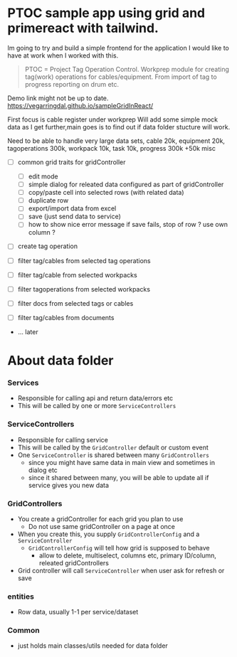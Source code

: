 # PTOC sample app using grid and primereact with tailwind.

Im going to try and build a simple frontend for the application I would like to have at work when I worked with this. 

> PTOC = Project Tag Operation Control. Workprep module for creating tag(work) operations for cables/equipment. From import of tag to progress reporting on drum etc.


Demo link might not be up to date.
https://vegarringdal.github.io/sampleGridInReact/



First focus is cable register under workprep
Will add some simple mock data as I get further,main goes is to find out if data folder stucture will work.

Need to be able to handle very large data sets, cable 20k, equipment 20k, tagoperations 300k, workpack 10k, task 10k, progress 300k +50k misc



* [ ] common grid traits for gridController
  * [ ] edit mode
  * [ ] simple dialog for releated data configured as part of gridController
  * [ ] copy/paste cell into selected rows (with related data)
  * [ ] duplicate row
  * [ ] export/import data from excel
  * [ ] save (just send data to service)
  * [ ] how to show nice error message if save fails, stop of row ? use own column ?

* [ ] create tag operation

* [ ] filter tag/cables from selected tag operations
* [ ] filter tag/cable from selected workpacks
* [ ] filter tagoperations from selected workpacks
* [ ] filter docs from selected tags or cables
* [ ] filter tag/cables from documents
* ... later


# About data folder


### Services
* Responsible for calling api and return data/errors etc
* This will be called by one or more `ServiceControllers`

### ServiceControllers
* Responsible for calling service
* This will be called by the `GridController` default or custom event
* One `ServiceController` is shared between many `GridControllers`
  * since you might have same data in main view and sometimes in dialog etc   
  * since it shared between many, you will be able to update all if service gives you new data 

### GridControllers
* You create a gridController for each grid you plan to use
  * Do not use same gridController on a page at once
* When you create this, you supply `GridControllerConfig` and a `ServiceController`
  * `GridControllerConfig` will tell how grid is supposed to behave
    * allow to delete, multiselect, columns etc, primary ID/column, releated gridControllers
* Grid controller will call `ServiceController` when user ask for refresh or save

### entities
* Row data, usually 1-1 per service/dataset

### Common
* just holds main classes/utils needed for data folder